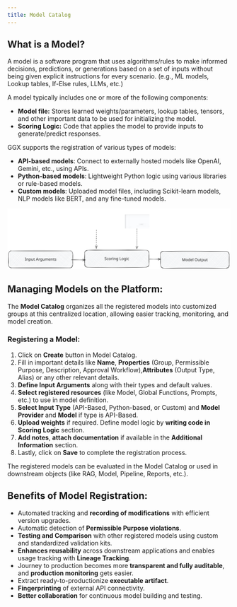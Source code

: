 ```yaml
---
title: Model Catalog
---
```


<helper-panel object='FoundationModel' location='list'>

## What is a Model?

A model is a software program that uses algorithms/rules to make informed decisions, predictions, or generations based on a set of inputs without being given explicit instructions for every scenario. (e.g., ML models, Lookup tables, If-Else rules, LLMs, etc.)

A model typically includes one or more of the following components:

- **Model file:** Stores learned weights/parameters, lookup tables, tensors, and other important data to be used for initializing the model.
- **Scoring Logic:** Code that applies the model to provide inputs to generate/predict responses.

GGX supports the registration of various types of models:

- **API-based models**: Connect to externally hosted models like OpenAI, Gemini, etc., using APIs.
- **Python-based models**: Lightweight Python logic using various libraries or rule-based models.
- **Custom models**: Uploaded model files, including Scikit-learn models, NLP models like BERT, and any fine-tuned models.

![What is a Model?](./model-concept.excalidraw.svg)

## Managing Models on the Platform:

The **Model Catalog** organizes all the registered models into customized groups at this centralized location, allowing easier tracking, monitoring, and model creation.

### Registering a Model:

1. Click on **Create** button in Model Catalog.
2. Fill in important details like **Name**, **Properties** (Group, Permissible Purpose, Description, Approval Workflow),**Attributes** (Output Type, Alias) or any other relevant details.
3. **Define Input Arguments** along with their types and default values.
4. **Select registered resources** (like Model, Global Functions, Prompts, etc.) to use in model definition.
5. **Select Input Type** (API-Based, Python-based, or Custom) and **Model Provider** and **Model** if type is API-Based.
6. **Upload weights** if required. Define model logic by **writing code in Scoring Logic** section.
7. **Add notes**, **attach documentation** if available in the **Additional Information** section.
8. Lastly, click on **Save** to complete the registration process.

The registered models can be evaluated in the Model Catalog or used in downstream objects (like RAG, Model, Pipeline, Reports, etc.).

## Benefits of Model Registration:

- Automated tracking and **recording of modifications** with efficient version upgrades.
- Automatic detection of **Permissible Purpose violations**.
- **Testing and Comparison** with other registered models using custom and standardized validation kits.
- **Enhances reusability** across downstream applications and enables usage tracking with **Lineage Tracking**.
- Journey to production becomes more **transparent and fully auditable**, and **production monitoring** gets easier.
- Extract ready-to-productionize **executable artifact**.
- **Fingerprinting** of external API connectivity.
- **Better collaboration** for continuous model building and testing.

</helper-panel>
